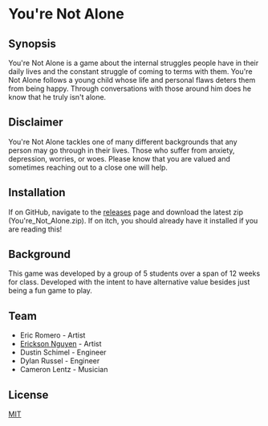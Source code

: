 # You're Not Alone

## Synopsis

You're Not Alone is a game about the internal struggles people have in their daily lives and the constant struggle of coming to terms with them. You're Not Alone follows a young child whose life and personal flaws deters them from being happy. Through conversations with those around him does he know that he truly isn't alone.

## Disclaimer
You're Not Alone tackles one of many different backgrounds that any person may go through in their lives. Those who suffer from anxiety, depression, worries, or woes. Please know that you are valued and sometimes reaching out to a close one will help.

## Installation

If on GitHub, navigate to the [releases](https://github.com/Xerphy/Youre_Not_Alone/releases) page and download the latest zip (You're_Not_Alone.zip). If on itch, you should already have it installed if you are reading this!

## Background

This game was developed by a group of 5 students over a span of 12 weeks for class. Developed with the intent to have alternative value besides just being a fun game to play.

## Team
 - Eric Romero - Artist
 - [Erickson Nguyen](https://www.linkedin.com/in/erickson-nguyen-827268245/) - Artist
 - Dustin Schimel - Engineer
 - Dylan Russel - Engineer
 - Cameron Lentz - Musician

## License
[MIT](https://choosealicense.com/licenses/mit/)
